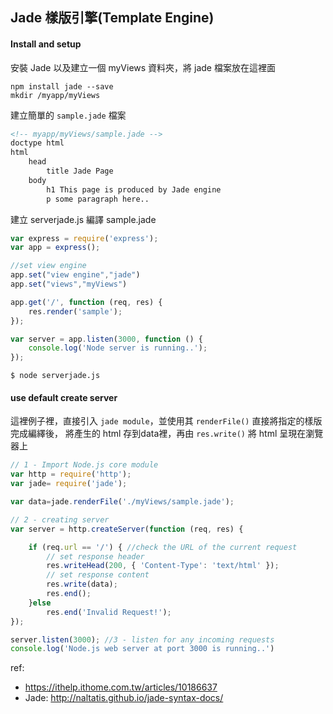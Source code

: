 ## Jade 樣版引擎(Template Engine)
#### Install and setup
安裝 Jade 以及建立一個 myViews 資料夾，將 jade 檔案放在這裡面
```
npm install jade --save
mkdir /myapp/myViews
```
建立簡單的 `sample.jade` 檔案
```html
<!-- myapp/myViews/sample.jade -->
doctype html
html
    head
        title Jade Page
    body
        h1 This page is produced by Jade engine
        p some paragraph here..
```
建立 serverjade.js 編譯 sample.jade
```js
var express = require('express');
var app = express();

//set view engine
app.set("view engine","jade")
app.set("views","myViews")

app.get('/', function (req, res) {
    res.render('sample');
});

var server = app.listen(3000, function () {
    console.log('Node server is running..');
});

```
```
$ node serverjade.js
```

#### use default create server
這裡例子裡，直接引入 `jade module`，並使用其 `renderFile()` 直接將指定的樣版完成編繹後，
將產生的 html 存到data裡，再由 `res.write()` 將 html 呈現在瀏覽器上

```js
// 1 - Import Node.js core module
var http = require('http');
var jade= require('jade');

var data=jade.renderFile('./myViews/sample.jade');

// 2 - creating server
var server = http.createServer(function (req, res) {   

    if (req.url == '/') { //check the URL of the current request
        // set response header
        res.writeHead(200, { 'Content-Type': 'text/html' });
        // set response content
        res.write(data);
        res.end();
    }else
        res.end('Invalid Request!');
});

server.listen(3000); //3 - listen for any incoming requests
console.log('Node.js web server at port 3000 is running..')
```


ref:
- https://ithelp.ithome.com.tw/articles/10186637
- Jade: http://naltatis.github.io/jade-syntax-docs/
